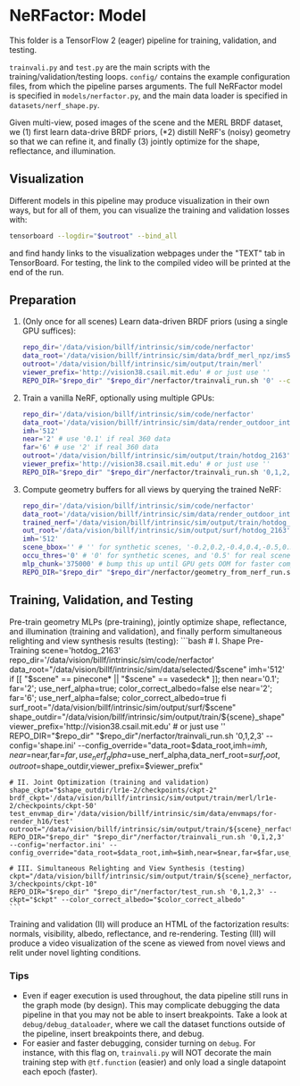 # NeRFactor: Model

This folder is a TensorFlow 2 (eager) pipeline for training, validation, and
testing.

`trainvali.py` and `test.py` are the main scripts with the
training/validation/testing loops. `config/` contains the example configuration
files, from which the pipeline parses arguments. The full NeRFactor model is
specified in `models/nerfactor.py`, and the main data loader is specified in
`datasets/nerf_shape.py`.

Given multi-view, posed images of the scene and the MERL BRDF dataset, we (1)
first learn data-drive BRDF priors, (*2) distill NeRF's (noisy) geometry so
that we can refine it, and finally (3) jointly optimize for the shape,
reflectance, and illumination.


## Visualization

Different models in this pipeline may produce visualization in their own ways,
but for all of them, you can visualize the training and validation losses with:
```bash
tensorboard --logdir="$outroot" --bind_all
```
and find handy links to the visualization webpages under the "TEXT" tab
in TensorBoard. For testing, the link to the compiled video will be printed at
the end of the run.


## Preparation

1. (Only once for all scenes) Learn data-driven BRDF priors (using a single
   GPU suffices):
    ```bash
    repo_dir='/data/vision/billf/intrinsic/sim/code/nerfactor'
    data_root='/data/vision/billf/intrinsic/sim/data/brdf_merl_npz/ims512_envmaph16_spp1'
    outroot='/data/vision/billf/intrinsic/sim/output/train/merl'
    viewer_prefix='http://vision38.csail.mit.edu' # or just use ''
    REPO_DIR="$repo_dir" "$repo_dir"/nerfactor/trainvali_run.sh '0' --config='brdf.ini' --config_override="data_root=$data_root,outroot=$outroot,viewer_prefix=$viewer_prefix"
    ```

1. Train a vanilla NeRF, optionally using multiple GPUs:
    ```bash
    repo_dir='/data/vision/billf/intrinsic/sim/code/nerfactor'
    data_root='/data/vision/billf/intrinsic/sim/data/render_outdoor_inten3_gi/hotdog_2163'
    imh='512'
    near='2' # use '0.1' if real 360 data
    far='6' # use '2' if real 360 data
    outroot='/data/vision/billf/intrinsic/sim/output/train/hotdog_2163'
    viewer_prefix='http://vision38.csail.mit.edu' # or just use ''
    REPO_DIR="$repo_dir" "$repo_dir"/nerfactor/trainvali_run.sh '0,1,2,3' --config='nerf.ini' --config_override="data_root=$data_root,imh=$imh,near=$near,far=$far,outroot=$outroot,viewer_prefix=$viewer_prefix"
    ```

1. Compute geometry buffers for all views by querying the trained NeRF:
    ```bash
    repo_dir='/data/vision/billf/intrinsic/sim/code/nerfactor'
    data_root='/data/vision/billf/intrinsic/sim/data/render_outdoor_inten3_gi/hotdog_2163'
    trained_nerf='/data/vision/billf/intrinsic/sim/output/train/hotdog_2163/lr5e-4'
    out_root='/data/vision/billf/intrinsic/sim/output/surf/hotdog_2163'
    imh='512'
    scene_bbox='' # '' for synthetic scenes, '-0.2,0.2,-0.4,0.4,-0.5,0.3' for vasedeck, and '-0.3,0.3,-0.3,0.3,-0.3,0.3' for pinecone
    occu_thres='0' # '0' for synthetic scenes, and '0.5' for real scenes
    mlp_chunk='375000' # bump this up until GPU gets OOM for faster computation
    REPO_DIR="$repo_dir" "$repo_dir"/nerfactor/geometry_from_nerf_run.sh '0' --data_root="$data_root" --trained_nerf="$trained_nerf" --out_root="$out_root" --imh="$imh" --scene_bbox="$scene_bbox" --occu_thres="$occu_thres" --mlp_chunk="$mlp_chunk"
    ```


## Training, Validation, and Testing

Pre-train geometry MLPs (pre-training), jointly optimize shape, reflectance,
and illumination (training and validation), and finally perform simultaneous
relighting and view synthesis results (testing):
    ```bash
    # I. Shape Pre-Training
    scene='hotdog_2163'
    repo_dir='/data/vision/billf/intrinsic/sim/code/nerfactor'
    data_root="/data/vision/billf/intrinsic/sim/data/selected/$scene"
    imh='512'
    if [[ "$scene" == pinecone* || "$scene" == vasedeck* ]]; then
        near='0.1'; far='2'; use_nerf_alpha=true; color_correct_albedo=false
    else
        near='2'; far='6'; use_nerf_alpha=false; color_correct_albedo=true
    fi
    surf_root="/data/vision/billf/intrinsic/sim/output/surf/$scene"
    shape_outdir="/data/vision/billf/intrinsic/sim/output/train/${scene}_shape"
    viewer_prefix='http://vision38.csail.mit.edu' # or just use ''
    REPO_DIR="$repo_dir" "$repo_dir"/nerfactor/trainvali_run.sh '0,1,2,3' --config='shape.ini' --config_override="data_root=$data_root,imh=$imh,near=$near,far=$far,use_nerf_alpha=$use_nerf_alpha,data_nerf_root=$surf_root,outroot=$shape_outdir,viewer_prefix=$viewer_prefix"

    # II. Joint Optimization (training and validation)
    shape_ckpt="$shape_outdir/lr1e-2/checkpoints/ckpt-2"
    brdf_ckpt='/data/vision/billf/intrinsic/sim/output/train/merl/lr1e-2/checkpoints/ckpt-50'
    test_envmap_dir='/data/vision/billf/intrinsic/sim/data/envmaps/for-render_h16/test'
    outroot="/data/vision/billf/intrinsic/sim/output/train/${scene}_nerfactor"
    REPO_DIR="$repo_dir" "$repo_dir"/nerfactor/trainvali_run.sh '0,1,2,3' --config='nerfactor.ini' --config_override="data_root=$data_root,imh=$imh,near=$near,far=$far,use_nerf_alpha=$use_nerf_alpha,data_nerf_root=$surf_root,shape_model_ckpt=$shape_ckpt,brdf_model_ckpt=$brdf_ckpt,test_envmap_dir=$test_envmap_dir,outroot=$outroot,viewer_prefix=$viewer_prefix"

    # III. Simultaneous Relighting and View Synthesis (testing)
    ckpt="/data/vision/billf/intrinsic/sim/output/train/${scene}_nerfactor/lr1e-3/checkpoints/ckpt-10"
    REPO_DIR="$repo_dir" "$repo_dir"/nerfactor/test_run.sh '0,1,2,3' --ckpt="$ckpt" --color_correct_albedo="$color_correct_albedo"
    ```

Training and validation (II) will produce an HTML of the factorization results:
normals, visibility, albedo, reflectance, and re-rendering. Testing (III) will
produce a video visualization of the scene as viewed from novel views and relit
under novel lighting conditions.

### Tips

* Even if eager execution is used throughout, the data pipeline still runs in
  the graph mode (by design). This may complicate debugging the data pipeline
  in that you may not be able to insert breakpoints. Take a look at
  `debug/debug_dataloader`, where we call the dataset functions outside of
  the pipeline, insert breakpoints there, and debug.
* For easier and faster debugging, consider turning on `debug`. For instance,
  with this flag on, `trainvali.py` will NOT decorate the main training step
  with `@tf.function` (easier) and only load a single datapoint each epoch
  (faster).
